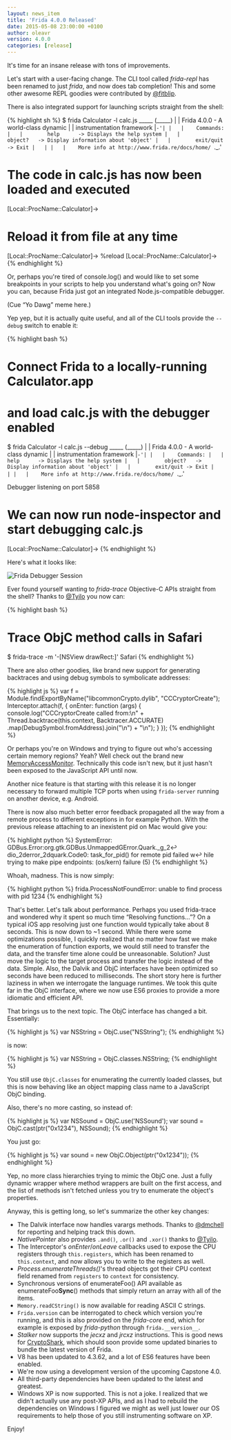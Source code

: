 ```yaml
---
layout: news_item
title: 'Frida 4.0.0 Released'
date: 2015-05-08 23:00:00 +0100
author: oleavr
version: 4.0.0
categories: [release]
---
```


It's time for an insane release with tons of improvements.

Let's start with a user-facing change. The CLI tool called *frida-repl* has
been renamed to just *frida*, and now does tab completion! This and some other
awesome REPL goodies were contributed by [@fitblip](https://github.com/fitblip).

There is also integrated support for launching scripts straight from the shell:

{% highlight sh %}
$ frida Calculator -l calc.js
    _____
   (_____)
    |   |    Frida 4.0.0 - A world-class dynamic
    |   |                  instrumentation framework
    |`-'|
    |   |    Commands:
    |   |        help      -> Displays the help system
    |   |        object?   -> Display information about 'object'
    |   |        exit/quit -> Exit
    |   |
    |   |    More info at http://www.frida.re/docs/home/
    `._.'

# The code in calc.js has now been loaded and executed
[Local::ProcName::Calculator]->
# Reload it from file at any time
[Local::ProcName::Calculator]-> %reload
[Local::ProcName::Calculator]->
{% endhighlight %}

Or, perhaps you're tired of console.log() and would like to set some breakpoints
in your scripts to help you understand what's going on? Now you can, because
Frida just got an integrated Node.js-compatible debugger.

(Cue “Yo Dawg” meme here.)

Yep yep, but it is actually quite useful, and all of the CLI tools provide
the `--debug` switch to enable it:

{% highlight bash %}
# Connect Frida to a locally-running Calculator.app
# and load calc.js with the debugger enabled
$ frida Calculator -l calc.js --debug
    _____
   (_____)
    |   |    Frida 4.0.0 - A world-class dynamic
    |   |                  instrumentation framework
    |`-'|
    |   |    Commands:
    |   |        help      -> Displays the help system
    |   |        object?   -> Display information about 'object'
    |   |        exit/quit -> Exit
    |   |
    |   |    More info at http://www.frida.re/docs/home/
    `._.'

Debugger listening on port 5858
# We can now run node-inspector and start debugging calc.js
[Local::ProcName::Calculator]->
{% endhighlight %}

Here's what it looks like:

![Frida Debugger Session](/img/frida-debug.png "Frida Debugger Session")

Ever found yourself wanting to *frida-trace* Objective-C APIs straight from
the shell? Thanks to [@Tyilo](https://github.com/Tyilo) you now can:

{% highlight bash %}
# Trace ObjC method calls in Safari
$ frida-trace -m '-[NSView drawRect:]' Safari
{% endhighlight %}

There are also other goodies, like brand new support for generating backtraces
and using debug symbols to symbolicate addresses:

{% highlight js %}
var f = Module.findExportByName("libcommonCrypto.dylib",
    "CCCryptorCreate");
Interceptor.attach(f, {
    onEnter: function (args) {
        console.log("CCCryptorCreate called from:\n" +
            Thread.backtrace(this.context, Backtracer.ACCURATE)
            .map(DebugSymbol.fromAddress).join("\n") + "\n");
    }
});
{% endhighlight %}

Or perhaps you're on Windows and trying to figure out who's accessing certain
memory regions? Yeah? Well check out the brand new
[MemoryAccessMonitor](/docs/javascript-api/#memoryaccessmonitor). Technically
this code isn't new, but it just hasn't been exposed to the JavaScript API
until now.

Another nice feature is that starting with this release it is no longer
necessary to forward multiple TCP ports when using `frida-server` running
on another device, e.g. Android.

There is now also much better error feedback propagated all the way from a
remote process to different exceptions in for example Python. With the previous
release attaching to an inexistent pid on Mac would give you:

{% highlight python %}
SystemError: GDBus.Error:org.gtk.GDBus.UnmappedGError.Quark._g_2↩
dio_2derror_2dquark.Code0: task_for_pid() for remote pid failed w↩
hile trying to make pipe endpoints: (os/kern) failure (5)
{% endhighlight %}

Whoah, madness. This is now simply:

{% highlight python %}
frida.ProcessNotFoundError: unable to find process with pid 1234
{% endhighlight %}

That's better. Let's talk about performance. Perhaps you used frida-trace and
wondered why it spent so much time “Resolving functions...”? On a typical iOS
app resolving just one function would typically take about 8 seconds.
This is now down to ~1 second. While there were some optimizations possible,
I quickly realized that no matter how fast we make the enumeration of function
exports, we would still need to transfer the data, and the transfer time alone
could be unreasonable. Solution? Just move the logic to the target process and
transfer the logic instead of the data. Simple.
Also, the Dalvik and ObjC interfaces have been optimized so seconds have been
reduced to milliseconds. The short story here is further laziness in when we
interrogate the language runtimes. We took this quite far in the ObjC interface,
where we now use ES6 proxies to provide a more idiomatic and efficient API.

That brings us to the next topic. The ObjC interface has changed a bit.
Essentially:

{% highlight js %}
var NSString = ObjC.use("NSString");
{% endhighlight %}

is now:

{% highlight js %}
var NSString = ObjC.classes.NSString;
{% endhighlight %}

You still use `ObjC.classes` for enumerating the currently loaded classes,
but this is now behaving like an object mapping class name to a JavaScript ObjC
binding.

Also, there's no more casting, so instead of:

{% highlight js %}
var NSSound = ObjC.use('NSSound');
var sound = ObjC.cast(ptr("0x1234"), NSSound);
{% endhighlight %}

You just go:

{% highlight js %}
var sound = new ObjC.Object(ptr("0x1234"));
{% endhighlight %}

Yep, no more class hierarchies trying to mimic the ObjC one. Just a fully
dynamic wrapper where method wrappers are built on the first access, and
the list of methods isn't fetched unless you try to enumerate the object's
properties.

Anyway, this is getting long, so let's summarize the other key changes:

- The Dalvik interface now handles varargs methods. Thanks to
  [@dmchell](https://github.com/dmchell) for reporting and helping track this
  down.
- *NativePointer* also provides `.and()`, `.or()` and `.xor()` thanks to
  [@Tyilo](https://github.com/Tyilo).
- The Interceptor's *onEnter*/*onLeave* callbacks used to expose the CPU
  registers through `this.registers`, which has been renamed to `this.context`,
  and now allows you to write to the registers as well.
- *Process.enumerateThreads()*'s thread objects got their CPU context field
  renamed from `registers` to `context` for consistency.
- Synchronous versions of enumerateFoo() API available as enumerateFoo**Sync**()
  methods that simply return an array with all of the items.
- `Memory.readCString()` is now available for reading ASCII C strings.
- `Frida.version` can be interrogated to check which version you're running,
  and this is also provided on the *frida-core* end, which for example is
  exposed by *frida-python* through `frida.__version__`.
- *Stalker* now supports the *jecxz* and *jrcxz* instructions. This is good news
  for [CryptoShark](https://github.com/frida/cryptoshark), which should soon
  provide some updated binaries to bundle the latest version of Frida.
- V8 has been updated to 4.3.62, and a lot of ES6 features have been enabled.
- We're now using a development version of the upcoming Capstone 4.0.
- All third-party dependencies have been updated to the latest and greatest.
- Windows XP is now supported. This is not a joke. I realized that we didn't
  actually use any post-XP APIs, and as I had to rebuild the dependencies on
  Windows I figured we might as well just lower our OS requirements to help
  those of you still instrumenting software on XP.

Enjoy!
